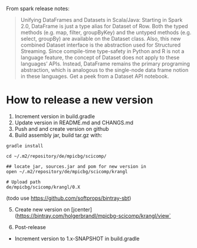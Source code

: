 


From spark release notes:
> Unifying DataFrames and Datasets in Scala/Java: Starting in Spark 2.0, DataFrame is just a type alias for Dataset of Row. Both the typed methods (e.g. map, filter, groupByKey) and the untyped methods (e.g. select, groupBy) are available on the Dataset class. Also, this new combined Dataset interface is the abstraction used for Structured Streaming. Since compile-time type-safety in Python and R is not a language feature, the concept of Dataset does not apply to these languages’ APIs. Instead, DataFrame remains the primary programing abstraction, which is analogous to the single-node data frame notion in these languages. Get a peek from a Dataset API notebook.


# How to release a new version



1) Increment version in build.gradle
2) Update version in README.md and CHANGS.md
2) Push and and create version on github
3) Build assembly jar, build tar.gz with:

```
gradle install

cd ~/.m2/repository/de/mpicbg/scicomp/

## locate jar, sources.jar and pom for new version in
open ~/.m2/repository/de/mpicbg/scicomp/krangl

# Upload path
de/mpicbg/scicomp/krangl/0.X
```

(todo use https://github.com/softprops/bintray-sbt)


5) Create new version on [jcenter](https://bintray.com/holgerbrandl/mpicbg-scicomp/krangl/view`

6) Post-release

* Increment version to 1.x-SNAPSHOT in build.gradle
